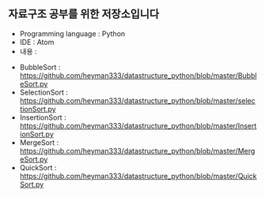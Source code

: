 자료구조 공부를 위한 저장소입니다
----
* Programming language : Python  
* IDE : Atom
* 내용 :
 - BubbleSort : https://github.com/heyman333/datastructure_python/blob/master/BubbleSort.py
 - SelectionSort : https://github.com/heyman333/datastructure_python/blob/master/selectionSort.py
 - InsertionSort : https://github.com/heyman333/datastructure_python/blob/master/InsertionSort.py
 - MergeSort : https://github.com/heyman333/datastructure_python/blob/master/MergeSort.py
 - QuickSort : https://github.com/heyman333/datastructure_python/blob/master/QuickSort.py
